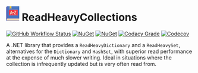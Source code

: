 # ![ReadHeavyCollections](https://raw.githubusercontent.com/MarkCiliaVincenti/ReadHeavyCollections/master/logo32.png)&nbsp;ReadHeavyCollections
[![GitHub Workflow Status](https://img.shields.io/github/actions/workflow/status/MarkCiliaVincenti/ReadHeavyCollections/dotnet.yml?branch=master&logo=github&style=flat)](https://actions-badge.atrox.dev/MarkCiliaVincenti/ReadHeavyCollections/goto?ref=master) [![NuGet](https://img.shields.io/nuget/v/ReadHeavyCollections?label=NuGet&logo=nuget&style=flat)](https://www.nuget.org/packages/ReadHeavyCollections) [![NuGet](https://img.shields.io/nuget/dt/ReadHeavyCollections?logo=nuget&style=flat)](https://www.nuget.org/packages/ReadHeavyCollections) [![Codacy Grade](https://img.shields.io/codacy/grade/67468ddafeca43ab9c1e4820551216f4?style=flat)](https://app.codacy.com/gh/MarkCiliaVincenti/ReadHeavyCollections/dashboard) [![Codecov](https://img.shields.io/codecov/c/github/MarkCiliaVincenti/ReadHeavyCollections?label=coverage&logo=codecov&style=flat)](https://app.codecov.io/gh/MarkCiliaVincenti/ReadHeavyCollections)

A .NET library that provides a `ReadHeavyDictionary` and a `ReadHeavySet`, alternatives for the `Dictionary` and `HashSet`, with superior read performance at the expense of much slower writing. Ideal in situations where the collection is infrequently updated but is very often read from.
